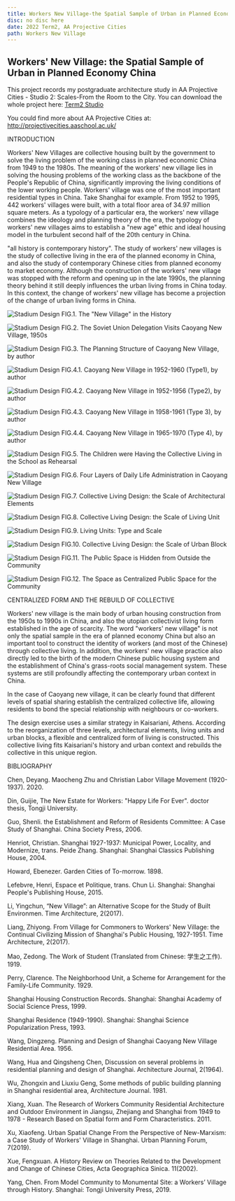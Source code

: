 ```yaml
---
title: Workers New Village-the Spatial Sample of Urban in Planned Economy China
disc: no disc here
date: 2022 Term2, AA Projective Cities
path: Workers New Village
---
```

<special>
</special>

## Workers' New Village: the Spatial Sample of Urban in Planned Economy China

This project records my postgraduate architecture study in AA Projective Cities - Studio 2: Scales-From the Room to the City. You can download the whole project here: [Term2 Studio](https://github.com/HanwenXU721/HanwenXU.github.io/blob/master/resources/Term2%20Studio.pdf)
 
You could find more about AA Projective Cities at: 
http://projectivecities.aaschool.ac.uk/


INTRODUCTION

Workers' New Villages are collective housing built by the government to solve the living problem of the working class in planned economic China from 1949 to the 1980s. The meaning of the workers' new village lies in solving the housing problems of the working class as the backbone of the People's Republic of China, significantly improving the living conditions of the lower working people. Workers' village was one of the most important residential types in China. Take Shanghai for example. From 1952 to 1995, 442 workers' villages were built, with a total floor area of 34.97 million square meters. As a typology of a particular era, the workers' new village combines the ideology and planning theory of the era, the typology of workers' new villages aims to establish a "new age" ethic and ideal housing model in the turbulent second half of the 20th century in China.

"all history is contemporary history". The study of workers' new villages is the study of collective living in the era of the planned economy in China, and also the study of contemporary Chinese cities from planned economy to market economy. Although the construction of the workers' new village was stopped with the reform and opening up in the late 1990s, the planning theory behind it still deeply influences the urban living froms in China today. In this context, the change of workers' new village has become a projection of the change of urban living forms in China.


![Stadium Design](../images/articles/design_02/01.jpg)
FIG.1. The "New Village" in the History


![Stadium Design](../images/articles/design_02/02.jpg)
FIG.2. The Soviet Union Delegation Visits Caoyang New Village, 1950s


![Stadium Design](../images/articles/design_02/03.jpg)
FIG.3. The Planning Structure of Caoyang New Village, by author


![Stadium Design](../images/articles/design_02/04.1.jpg)
FIG.4.1. Caoyang New Village in 1952-1960 (Type1), by author


![Stadium Design](../images/articles/design_02/04.2.jpg)
FIG.4.2. Caoyang New Village in 1952-1956 (Type2), by author


![Stadium Design](../images/articles/design_02/04.3.jpg)
FIG.4.3. Caoyang New Village in 1958-1961 (Type 3), by author


![Stadium Design](../images/articles/design_02/04.4.jpg)
FIG.4.4. Caoyang New Village in 1965-1970 (Type 4), by author


![Stadium Design](../images/articles/design_02/05.jpg)
FIG.5. The Children were Having the Collective Living in the School as Rehearsal


![Stadium Design](../images/articles/design_02/06.jpg)
FIG.6.  Four Layers of Daily Life Administration in Caoyang New Village


![Stadium Design](../images/articles/design_02/07.jpg)
FIG.7. Collective Living Design: the Scale of Architectural Elements


![Stadium Design](../images/articles/design_02/08.jpg)
FIG.8. Collective Living Design: the Scale of Living Unit


![Stadium Design](../images/articles/design_02/09.jpg)
FIG.9. Living Units: Type and Scale


![Stadium Design](../images/articles/design_02/10.jpg)
FIG.10. Collective Living Design: the Scale of Urban Block


![Stadium Design](../images/articles/design_02/11.jpg)
FIG.11. The Public Space is Hidden from Outside the Community


![Stadium Design](../images/articles/design_02/12.jpg)
FIG.12. The Space as Centralized Public Space for the Community


CENTRALIZED FORM AND THE REBUILD OF COLLECTIVE

Workers' new village is the main body of urban housing construction from the 1950s to 1990s in China, and also the utopian collectivist living form established in the age of scarcity. The word "workers' new village" is not only the spatial sample in the era of planned economy China but also an important tool to construct the identity of workers (and most of the Chinese) through collective living. In addition, the workers' new village practice also directly led to the birth of the modern Chinese public housing system and the establishment of China's grass-roots social management system. These systems are still profoundly affecting the contemporary urban context in China.
  
In the case of Caoyang new village, it can be clearly found that different levels of spatial sharing establish the centralized collective life, allowing residents to bond the special relationship with neighbours or co-workers. 

The design exercise uses a similar strategy in Kaisariani, Athens. According to the reorganization of three levels, architectural elements, living units and urban blocks, a flexible and centralized form of living is constructed. This collective living fits Kaisariani's history and urban context and rebuilds the collective in this unique region.


BIBLIOGRAPHY

Chen, Deyang. Maocheng Zhu and Christian Labor Village Movement (1920-1937). 2020.

Din, Guijie, The New Estate for Workers: "Happy Life For Ever". doctor thesis, Tongji University.

Guo, Shenli. the Establishment and Reform of Residents Committee: A Case Study of Shanghai. China Society Press, 2006.

Henriot, Christian. Shanghai 1927-1937: Municipal Power, Locality, and Modernize, trans. Peide Zhang. Shanghai: Shanghai Classics Publishing House, 2004.

Howard, Ebenezer. Garden Cities of To-morrow. 1898.

Lefebvre, Henri, Espace et Politique, trans. Chun Li. Shanghai: Shanghai People's Publishing House, 2015.

Li, Yingchun, “New Village”: an Alternative Scope for the Study of Built Environmen. Time Architecture, 2(2017).

Liang, Zhiyong. From Village for Commoners to Workers' New Village: the Continual Civilizing Mission of Shanghai's Public Housing, 1927-1951. Time Architecture, 2(2017).

Mao, Zedong. The Work of Student (Translated from Chinese: 学生之工作). 1919.

Perry, Clarence. The Neighborhood Unit, a Scheme for Arrangement for the Family-Life Community. 1929.

Shanghai Housing Construction Records. Shanghai: Shanghai Academy of Social Science Press, 1999.

Shanghai Residence (1949-1990). Shanghai: Shanghai Science Popularization Press, 1993.

Wang, Dingzeng. Planning and Design of Shanghai Caoyang New Village Residential Area. 1956.

Wang, Hua and Qingsheng Chen, Discussion on several problems in residential planning and design of Shanghai. Architecture Journal, 2(1964).

Wu, Zhongxin and Liuxiu Geng, Some methods of public building planning in Shanghai residential area, Architecture Journal. 1981.

Xiang, Xuan. The Research of Workers Community Residential Architecture and Outdoor Environment in Jiangsu, Zhejiang and Shanghai from 1949 to 1978 - Research Based on Spatial form and Form Characteristics.  2011.

Xu, Xiaofeng. Urban Spatial Change From the Perspective of New-Marxism: a Case Study of Workers' Village in Shanghai. Urban Planning Forum, 7(2019).

Xue, Fengxuan. A History Review on Theories Related to the Development and Change of Chinese Cities, Acta Geographica Sinica. 11(2002).

Yang, Chen. From Model Community to Monumental Site: a Workers’ Village through History. Shanghai: Tongji University Press, 2019.